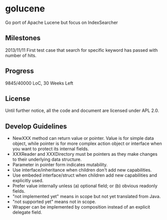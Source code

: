 golucene
========

Go port of Apache Lucene but focus on IndexSearcher

Milestones
----------
2013/11/11 First test case that search for specific keyword has passed with number of hits.


Progress
--------
9845/40000 LoC, 30 Weeks Left

License
-------

Until further notice, all the code and document are licensed under APL 2.0.

Develop Guidelines
------------------

- NewXXX method can return value or pointer. Value is for simple data object, while pointer is for more complex action object or interface when you want to protect its internal fields.
- XXXReader and XXXDirectory must be pointers as they make changes to their underlying data structure.
- Parameter in pointer form indicates mutability.
- Use interface/inheritance when children don't add new capabilities.
- Use embeded interface/struct when children add new capabilities and explicitly used.
- Prefer value internally unless (a) optional field; or (b) obvious readonly fields.
- "not implemented yet" means in scope but not yet translated from Java.
- "not supported yet" means not in scope.
- Wrapper can be implemented by composition instead of an explicit delegate field.